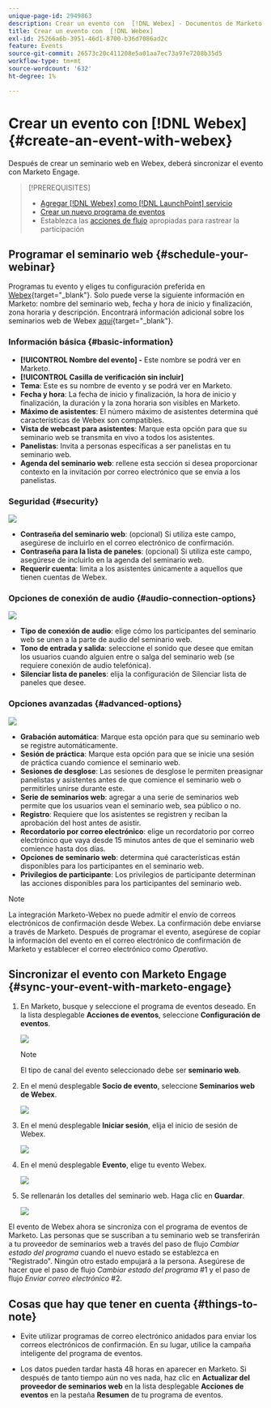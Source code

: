 ```yaml
---
unique-page-id: 2949863
description: Crear un evento con  [!DNL Webex] - Documentos de Marketo - Documentación del producto
title: Crear un evento con  [!DNL Webex]
exl-id: 25266a6b-3951-46d1-8700-b36d7086ad2c
feature: Events
source-git-commit: 26573c20c411208e5a01aa7ec73a97e7208b35d5
workflow-type: tm+mt
source-wordcount: '632'
ht-degree: 1%

---
```


# Crear un evento con [!DNL Webex] {#create-an-event-with-webex}

Después de crear un seminario web en Webex, deberá sincronizar el evento con Marketo Engage.

>[!PREREQUISITES]
>
>* [Agregar [!DNL Webex] como [!DNL LaunchPoint] servicio](/help/marketo/product-docs/administration/additional-integrations/add-webex-as-a-launchpoint-service.md)
>* [Crear un nuevo programa de eventos](/help/marketo/product-docs/demand-generation/events/understanding-events/create-a-new-event-program.md)
>* Establezca las [acciones de flujo](/help/marketo/product-docs/core-marketo-concepts/smart-campaigns/flow-actions/add-a-flow-step-to-a-smart-campaign.md) apropiadas para rastrear la participación

## Programar el seminario web {#schedule-your-webinar}

Programas tu evento y eliges tu configuración preferida en [Webex](https://www.webex.com/){target="_blank"}. Solo puede verse la siguiente información en Marketo: nombre del seminario web, fecha y hora de inicio y finalización, zona horaria y descripción. Encontrará información adicional sobre los seminarios web de Webex [aquí](https://help.webex.com/en-us/landing/ld-7srxjs-WebexWebinars/Webex-Webinars){target="_blank"}.

### Información básica {#basic-information}

* **[!UICONTROL Nombre del evento] -** Este nombre se podrá ver en Marketo.
* **[!UICONTROL Casilla de verificación sin incluir]**
* **Tema**: Este es su nombre de evento y se podrá ver en Marketo.
* **Fecha y hora**: La fecha de inicio y finalización, la hora de inicio y finalización, la duración y la zona horaria son visibles en Marketo.
* **Máximo de asistentes**: El número máximo de asistentes determina qué características de Webex son compatibles.
* **Vista de webcast para asistentes**: Marque esta opción para que su seminario web se transmita en vivo a todos los asistentes.
* **Panelistas**: Invita a personas específicas a ser panelistas en tu seminario web.
* **Agenda del seminario web**: rellene esta sección si desea proporcionar contexto en la invitación por correo electrónico que se envía a los panelistas.

### Seguridad {#security}

![](assets/create-an-event-with-webex-2.png)

* **Contraseña del seminario web**: (opcional) Si utiliza este campo, asegúrese de incluirlo en el correo electrónico de confirmación.
* **Contraseña para la lista de paneles**: (opcional) Si utiliza este campo, asegúrese de incluirlo en la agenda del seminario web.
* **Requerir cuenta**: limita a los asistentes únicamente a aquellos que tienen cuentas de Webex.

### Opciones de conexión de audio {#audio-connection-options}

![](assets/create-an-event-with-webex-3.png)

* **Tipo de conexión de audio**: elige cómo los participantes del seminario web se unen a la parte de audio del seminario web.
* **Tono de entrada y salida**: seleccione el sonido que desee que emitan los usuarios cuando alguien entre o salga del seminario web (se requiere conexión de audio telefónica).
* **Silenciar lista de paneles**: elija la configuración de Silenciar lista de paneles que desee.

### Opciones avanzadas {#advanced-options}

![](assets/create-an-event-with-webex-4.png)

* **Grabación automática**: Marque esta opción para que su seminario web se registre automáticamente.
* **Sesión de práctica**: Marque esta opción para que se inicie una sesión de práctica cuando comience el seminario web.
* **Sesiones de desglose**: Las sesiones de desglose le permiten preasignar panelistas y asistentes antes de que comience el seminario web o permitirles unirse durante este.
* **Serie de seminarios web**: agregar a una serie de seminarios web permite que los usuarios vean el seminario web, sea público o no.
* **Registro**: Requiere que los asistentes se registren y reciban la aprobación del host antes de asistir.
* **Recordatorio por correo electrónico**: elige un recordatorio por correo electrónico que vaya desde 15 minutos antes de que el seminario web comience hasta dos días.
* **Opciones de seminario web**: determina qué características están disponibles para los participantes en el seminario web.
* **Privilegios de participante**: Los privilegios de participante determinan las acciones disponibles para los participantes del seminario web.

>[!NOTE]
>
>La integración Marketo-Webex no puede admitir el envío de correos electrónicos de confirmación desde Webex. La confirmación debe enviarse a través de Marketo. Después de programar el evento, asegúrese de copiar la información del evento en el correo electrónico de confirmación de Marketo y establecer el correo electrónico como _Operativo_.

## Sincronizar el evento con Marketo Engage {#sync-your-event-with-marketo-engage}

1. En Marketo, busque y seleccione el programa de eventos deseado. En la lista desplegable **Acciones de eventos**, seleccione **Configuración de eventos**.

   ![](assets/create-an-event-with-webex-5.png)

   >[!NOTE]
   >
   >El tipo de canal del evento seleccionado debe ser **seminario web**.

1. En el menú desplegable **Socio de evento**, seleccione **Seminarios web de Webex**.

   ![](assets/create-an-event-with-webex-6.png)

1. En el menú desplegable **Iniciar sesión**, elija el inicio de sesión de Webex.

   ![](assets/create-an-event-with-webex-7.png)

1. En el menú desplegable **Evento**, elige tu evento Webex.

   ![](assets/create-an-event-with-webex-8.png)

1. Se rellenarán los detalles del seminario web. Haga clic en **Guardar**.

   ![](assets/create-an-event-with-webex-9.png)

El evento de Webex ahora se sincroniza con el programa de eventos de Marketo. Las personas que se suscriban a tu seminario web se transferirán a tu proveedor de seminarios web a través del paso de flujo _Cambiar estado del programa_ cuando el nuevo estado se establezca en &quot;Registrado&quot;. Ningún otro estado empujará a la persona. Asegúrese de hacer que el paso de flujo _Cambiar estado del programa_ #1 y el paso de flujo _Enviar correo electrónico_ #2.

## Cosas que hay que tener en cuenta {#things-to-note}

* Evite utilizar programas de correo electrónico anidados para enviar los correos electrónicos de confirmación. En su lugar, utilice la campaña inteligente del programa de eventos.

* Los datos pueden tardar hasta 48 horas en aparecer en Marketo. Si después de tanto tiempo aún no ves nada, haz clic en **Actualizar del proveedor de seminarios web** en la lista desplegable **Acciones de eventos** en la pestaña **Resumen** de tu programa de eventos.
